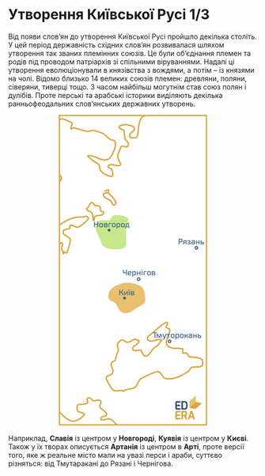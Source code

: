
# Утворення Київської Русi 1/3

Від появи слов’ян до утворення Київської Русі пройшло декілька століть.
У цей період державність східних слов’ян розвивалася шляхом утворення
так званих племінних союзів. Це були об’єднання племен та родів під
проводом патріархів зі спільними віруваннями. Надалі ці утворення
еволюціонували в князівства з вождями, а потім – із князями на чолі.
Відомо близько 14 великих союзів племен: древляни, поляни, сіверяни,
тиверці тощо. З часом найбільш могутнім став союз полян і дулібів. Проте
перські та арабські історики виділяють декілька ранньофеодальних
слов’янських державних утворень.

<div align="center">
<img width="300" alt="Слов’янські державні утворення" src="awe.jpg" />
</div>

Наприклад, **Славія** із центром у **Новгороді**, **Куявія** із
центром у **Києві**. Також у їх творах описується **Артанія** із центром
в **Арті**, проте версії того, яке ж реальне місто мали на увазі перси і
араби, суттєво різняться: від Тмутаракані до Рязані і Чернігова.